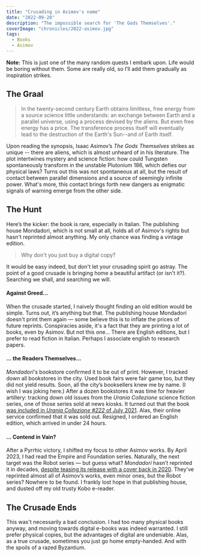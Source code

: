 ```yaml
---
title: "Crusading in Asimov's name"
date: "2022-09-28"
description: "The impossible search for 'The Gods Themselves'."
coverImage: "chronicles/2022-asimov.jpg"
tags:
  - Books
  - Asimov
---
```


**Note:** This is just one of the many random quests I embark upon. Life would be boring without them. Some are really old, so I’ll add them gradually as inspiration strikes.


## The Graal

> In the twenty-second century Earth obtains limitless, free energy from a source science little understands: an exchange between Earth and a parallel universe, using a process devised by the aliens. But even free energy has a price. The transference process itself will eventually lead to the destruction of the Earth's Sun--and of Earth itself.

Upon reading the synopsis, Isaac Asimov’s _The Gods Themselves_ strikes as unique -- there are aliens, which is almost unheard of in his literature. The plot intertwines mystery and science fiction: how could Tungsten spontaneously transform in the unstable Plutonium 186, which defies our physical laws? Turns out this was not spontaneous at all, but the result of contact between parallel dimensions and a source of seemingly infinite power. What's more, this contact brings forth new dangers as enigmatic signals of warning emerge from the other side.

## The Hunt

Here’s the kicker: the book is rare, especially in Italian. The publishing house Mondadori, which is not small at all, holds all of Asimov's rights but hasn't reprinted almost anything. My only chance was finding a vintage edition.

> Why don't you just buy a digital copy?

It would be easy indeed, but don't let your crusading spirit go astray. The point of a good crusade is bringing home a beautiful artifact (or isn't it?). Searching we shall, and searching we will.

#### Against Greed...
When the crusade started, I naively thought finding an old edition would be simple. Turns out, it’s anything but that. The publishing house Mondadori doesn't print them again — some believe this is to inflate the prices of future reprints. Conspiracies aside, it's a fact that they are printing a lot of books, even by Asimov. But not this one... 
There are English editions, but I prefer to read fiction in Italian. Perhaps I associate english to research papers.

#### ... the Readers Themselves...
*Mondadori*'s bookstore confirmed it to be out of print. However, I tracked down all bookstores in the city. Used book fairs were fair game too, but they did not yield results. Soon, all the city’s booksellers knew me by name. (I wish I was joking here.)
After a dozen bookstores it was time for heavier artillery: tracking down old issues from the *Urania Collezione* science fiction series, one of those series sold at news kiosks. It turned out that the book [was included in *Urania Collezione #222* of July 2021](https://arretrati.mondadori.it/privati/fascicolo-n-20210222-di-urania-collezione.html). Alas, their online service confirmed that it was sold out.
Resigned, I ordered an English edition, which arrived in under 24 hours.

#### ... Contend in Vain?
After a Pyrrhic victory, I shifted my focus to other Asimov works. By April 2023, I had read the Empire and Foundation series. Naturally, the next target was the Robot series — but guess what?
*Mondadori* hasn’t reprinted it in decades, [despite teasing its release with a cover back in 2020](https://www.facebook.com/oscarmondadorivault/posts/lettori-di-asimov-per-celebrare-il-centenario-della-nascita-dellimmenso-isaac-as/2694808057412598/?locale=it_IT). They’ve reprinted almost all of Asimov’s works, even minor ones, but the Robot series? Nowhere to be found. I frankly lost hope in that publishing house, and dusted off my old trusty Kobo e-reader.

## The Crusade Ends

This was't necessarily a bad conclusion. I had too many physical books anyway, and moving towards digital e-books was indeed warranted. I still prefer physical copies, but the advantages of digital are undeniable. 
Alas, as a true crusade, sometimes you just go home empty-handed. And with the spoils of a razed Byzantium. 